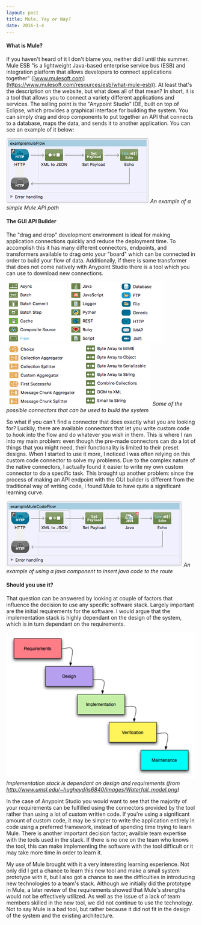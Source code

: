 ```yaml
---
layout: post
title: Mule, Yay or Nay?
date: 2016-1-4
---
```


#### What is Mule?
If you haven't heard of it I don't blame you, neither did I until this summer. Mule ESB "is a lightweight Java-based enterprise service bus (ESB) and integration platform that allows developers to connect applications together" ([www.mulesoft.com](https://www.mulesoft.com/resources/esb/what-mule-esb)). At least that's the description on the website, but what does all of that mean? In short, it is a tool that allows you to connect a variety different applications and services. The selling point is the "Anypoint Studio" IDE, built on top of Eclipse, which provides a graphical interface for building the system. You can simply drag and drop components to put together an API that connects to a database, maps the data, and sends it to another application. You can see an example of it below:

![](/images/mule_ex.png)
*An example of a simple Mule API path*

#### The GUI API Builder
The "drag and drop" development environment is ideal for making application connections quickly and reduce the deployment time. To accomplish this it has many different connectors, endpoints, and transformers available to drag onto your "board" which can be connected in order to build your flow of data. Additionally, if there is some transformer that does not come natively with Anypoint Studio there is a tool which you can use to download new connections. 

<div class="image_row">
<img src="/images/mule_comp1.png" class="inline"> 
<img src="/images/mule_comp2.png" class="inline"> 
<img src="/images/mule_endpoints.png" class="inline"> 
<img src="/images/mule_flow.png" class="inline"> 
<img src="/images/mule_transformers.png" class="inline">
<em>Some of the possible connectors that can be used to build the system</em>
</div>


So what if you can't find a connector that does exactly what you are looking for? Luckily, there are available connectors that let you write custom code to hook into the flow and do whatever you wish in them. This is where I ran into my main problem: even though the pre-made connectors can do a lot of things that you might need, their functionality is limited to their preset designs. When I started to use it more, I noticed I was often relying on this custom code connector to solve my problems. Due to the complex nature of the native connectors, I actually found it easier to write my own custom connector to do a specific task. This brought up another problem: since the process of making an API endpoint with the GUI builder is different from the traditional way of writing code, I found Mule to have quite a significant learning curve. 

![](/images/java_ex.png)
*An example of using a java component to insert java code to the route*

#### Should you use it?
That question can be answered by looking at couple of factors that influence the decision to use any specific software stack. Largely important are the initial requirements for the software. I would argue that the implementation stack is highly dependant on the design of the system, which is in turn dependant on the requirements. 

![](/images/Waterfall_model.png)
*Implementation stack is dependant on design and requirements (from http://www.umsl.edu/~hugheyd/is6840/images/Waterfall_model.png)*

In the case of Anypoint Studio you would want to see that the majority of your requirements can be fulfilled using the connectors provided by the tool rather than using a lot of custom written code. If you're using a significant amount of custom code, it may be simpler to write the application entirely in code using a preferred framework, instead of spending time trying to learn Mule. There is another important decision factor; availble team expertise with the tools used in the stack. If there is no one on the team who knows the tool, this can make implementing the software with the tool difficult or it may take more time in order to learn it.

My use of Mule brought with it a very interesting learning experience. Not only did I get a chance to learn this new tool and make a small system prototype with it, but I also got a chance to see the difficulties in introducing new technologies to a team's stack. Although we initially did the prototype in Mule, a later review of the requirements showed that Mule's strengths would not be effectively utilized. As well as the issue of a lack of team members skilled in the new tool, we did not continue to use the technology. Not to say Mule is a bad tool, but rather because it did not fit in the design of the system and the existing architecture. 

<br/>